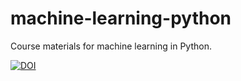 # machine-learning-python
Course materials for machine learning in Python.


[![DOI](https://zenodo.org/badge/234388795.svg)](https://zenodo.org/badge/latestdoi/234388795)


